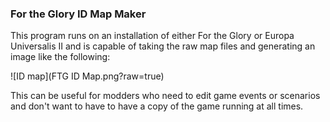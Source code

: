 ### For the Glory ID Map Maker

This program runs on an installation of either For the Glory or Europa Universalis II and is capable of taking the raw map files and generating an image like the following:

![ID map](FTG ID Map.png?raw=true)

This can be useful for modders who need to edit game events or scenarios and don't want to have to have a copy of the game running at all times.
